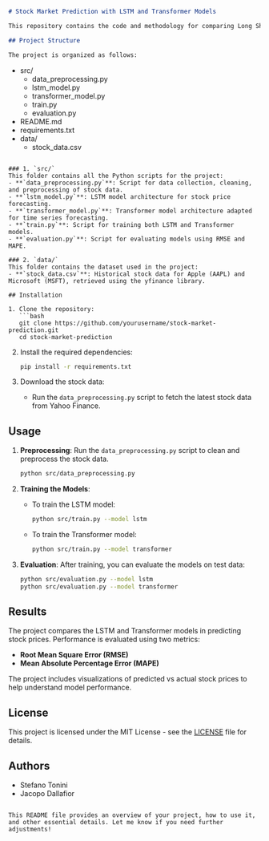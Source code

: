 
```markdown
# Stock Market Prediction with LSTM and Transformer Models

This repository contains the code and methodology for comparing Long Short-Term Memory (LSTM) networks and Transformer-based models in predicting stock prices. The goal of this project is to enhance stock market forecasting by evaluating these machine learning models on historical stock data.

## Project Structure

The project is organized as follows:

```
- src/
  - data_preprocessing.py
  - lstm_model.py
  - transformer_model.py
  - train.py
  - evaluation.py
- README.md
- requirements.txt
- data/
  - stock_data.csv
```

### 1. `src/`
This folder contains all the Python scripts for the project:
- **`data_preprocessing.py`**: Script for data collection, cleaning, and preprocessing of stock data.
- **`lstm_model.py`**: LSTM model architecture for stock price forecasting.
- **`transformer_model.py`**: Transformer model architecture adapted for time series forecasting.
- **`train.py`**: Script for training both LSTM and Transformer models.
- **`evaluation.py`**: Script for evaluating models using RMSE and MAPE.

### 2. `data/`
This folder contains the dataset used in the project:
- **`stock_data.csv`**: Historical stock data for Apple (AAPL) and Microsoft (MSFT), retrieved using the yfinance library.

## Installation

1. Clone the repository:
   ```bash
   git clone https://github.com/yourusername/stock-market-prediction.git
   cd stock-market-prediction
   ```

2. Install the required dependencies:
   ```bash
   pip install -r requirements.txt
   ```

3. Download the stock data:
   - Run the `data_preprocessing.py` script to fetch the latest stock data from Yahoo Finance.

## Usage

1. **Preprocessing**:
   Run the `data_preprocessing.py` script to clean and preprocess the stock data.
   ```bash
   python src/data_preprocessing.py
   ```

2. **Training the Models**:
   - To train the LSTM model:
     ```bash
     python src/train.py --model lstm
     ```
   - To train the Transformer model:
     ```bash
     python src/train.py --model transformer
     ```

3. **Evaluation**:
   After training, you can evaluate the models on test data:
   ```bash
   python src/evaluation.py --model lstm
   python src/evaluation.py --model transformer
   ```

## Results

The project compares the LSTM and Transformer models in predicting stock prices. Performance is evaluated using two metrics:
- **Root Mean Square Error (RMSE)**
- **Mean Absolute Percentage Error (MAPE)**

The project includes visualizations of predicted vs actual stock prices to help understand model performance.

## License

This project is licensed under the MIT License - see the [LICENSE](LICENSE) file for details.

## Authors

- Stefano Tonini
- Jacopo Dallafior
```

This README file provides an overview of your project, how to use it, and other essential details. Let me know if you need further adjustments!
